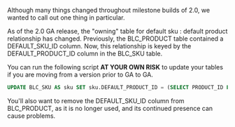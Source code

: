 Although many things changed throughout milestone builds of 2.0, we wanted to call out one thing in particular.

As of the 2.0 GA release, the "owning" table for default sku : default product relationship has changed. Previously, the BLC\_PRODUCT table contained a DEFAULT\_SKU\_ID column. Now, this relationship is keyed by the DEFAULT\_PRODUCT\_ID column in the BLC\_SKU table.

You can run the following script **AT YOUR OWN RISK** to update your tables if you are moving from a version prior to GA to GA.

```sql
UPDATE BLC_SKU AS sku SET sku.DEFAULT_PRODUCT_ID = (SELECT PRODUCT_ID FROM BLC_PRODUCT WHERE DEFAULT_SKU_ID = sku.SKU_ID)
```

You'll also want to remove the DEFAULT_SKU_ID column from BLC_PRODUCT, as it is no longer used, and its continued presence can cause problems.